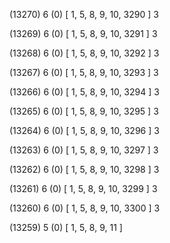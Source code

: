 (13270) 6 (0) [ 1, 5, 8, 9, 10, 3290 ] 3 


(13269) 6 (0) [ 1, 5, 8, 9, 10, 3291 ] 3 


(13268) 6 (0) [ 1, 5, 8, 9, 10, 3292 ] 3 


(13267) 6 (0) [ 1, 5, 8, 9, 10, 3293 ] 3 


(13266) 6 (0) [ 1, 5, 8, 9, 10, 3294 ] 3 


(13265) 6 (0) [ 1, 5, 8, 9, 10, 3295 ] 3 


(13264) 6 (0) [ 1, 5, 8, 9, 10, 3296 ] 3 


(13263) 6 (0) [ 1, 5, 8, 9, 10, 3297 ] 3 


(13262) 6 (0) [ 1, 5, 8, 9, 10, 3298 ] 3 


(13261) 6 (0) [ 1, 5, 8, 9, 10, 3299 ] 3 


(13260) 6 (0) [ 1, 5, 8, 9, 10, 3300 ] 3 


(13259) 5 (0) [ 1, 5, 8, 9, 11 ]  

